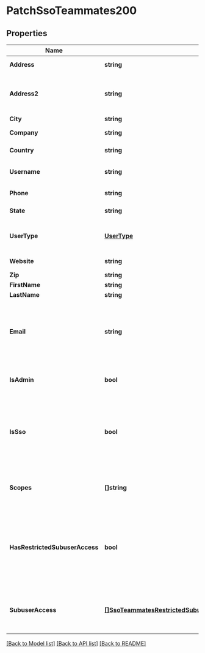 # PatchSsoTeammates200

## Properties

Name | Type | Description | Notes
------------ | ------------- | ------------- | -------------
**Address** | **string** | The Teammate's street address. |[optional] 
**Address2** | **string** | The Teammate's apartment number, suite number, or other secondary address information that is not part of the physical street address. |[optional] 
**City** | **string** | The Teammate's city. |[optional] 
**Company** | **string** | The Teammate's company name. |[optional] 
**Country** | **string** | The Teammate's country of residence. |[optional] 
**Username** | **string** | The Teammate's username. This property is set to the Teammate's email address. |[optional] 
**Phone** | **string** | The Teammate's phone number. |[optional] 
**State** | **string** | The Teammate's state or province. |[optional] 
**UserType** | [**UserType**](UserType.md) | A Teammate can be an `admin`, `owner`, or `teammate`. Each role is associated with the scope of the Teammate's permissions. |[optional] 
**Website** | **string** | A website associated with the Teammate. |[optional] 
**Zip** | **string** | The Teammate's zip code. |[optional] 
**FirstName** | **string** | The Teammate's first name. |[optional] 
**LastName** | **string** | The Teammate's last name. |[optional] 
**Email** | **string** | Teammate's email address. This email address also functions as the Teammate's username and must match the address assigned to the user in your IdP. This address cannot be changed after the Teammate is created. |[optional] 
**IsAdmin** | **bool** | Indicates if the Teammate has administrator permissions. When set to `true`, the Teammate is an admin. |[optional] 
**IsSso** | **bool** | Indicates how the Teammate authenticates with SendGrid. When set to `true`, the Teammate will access SendGrid via SSO and their IdP. When set to `false`, the Teammate will authenticate directly with SendGrid via a username and password. |[optional] 
**Scopes** | **[]string** | The permissions or scopes currently assigned to the Teammate. See [**Teammate Permissions**](https://docs.sendgrid.com/ui/account-and-settings/teammate-permissions) for a complete list of available scopes. |[optional] 
**HasRestrictedSubuserAccess** | **bool** | When this property is set to `true`, the Teammate has permissions to operate only on behalf of a Subuser. This property value is `true` when the `subuser_access` property is not empty. The `subuser_access` property determines which Subusers the Teammate may act on behalf of. |[optional] 
**SubuserAccess** | [**[]SsoTeammatesRestrictedSubuserResponsePropsSubuserAccessInner**](SsoTeammatesRestrictedSubuserResponsePropsSubuserAccessInner.md) | Specifies which Subusers the Teammate may access and act on behalf of. If this property is populated, the `has_restricted_subuser_access` property will be `true`. |[optional] 

[[Back to Model list]](../README.md#documentation-for-models) [[Back to API list]](../README.md#documentation-for-api-endpoints) [[Back to README]](../README.md)



